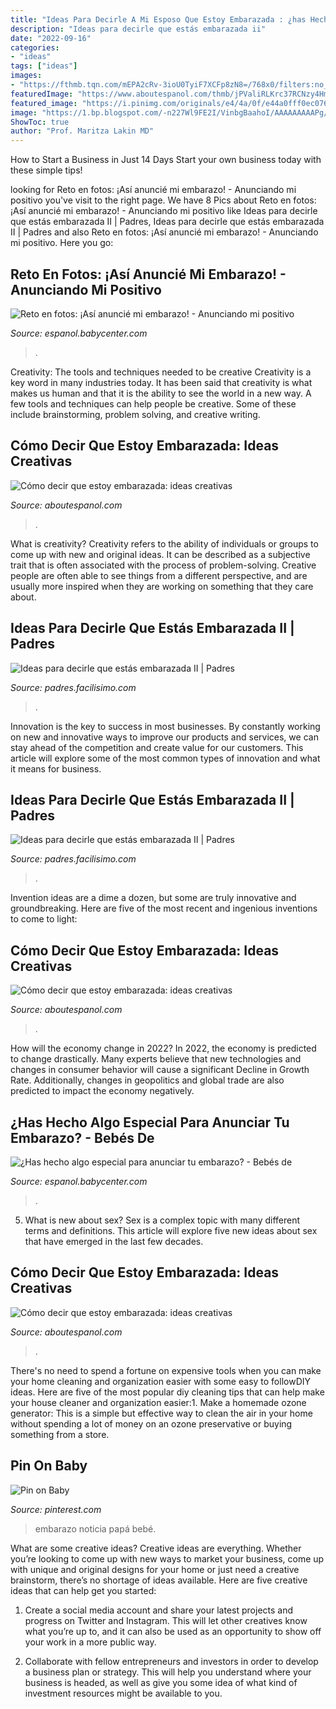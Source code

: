 ```yaml
---
title: "Ideas Para Decirle A Mi Esposo Que Estoy Embarazada : ¿has Hecho Algo Especial Para Anunciar Tu Embarazo?"
description: "Ideas para decirle que estás embarazada ii"
date: "2022-09-16"
categories:
- "ideas"
tags: ["ideas"]
images:
- "https://fthmb.tqn.com/mEPA2cRv-3ioU0TyiF7XCFp8zN8=/768x0/filters:no_upscale()/Ani-onesie-2-56a28bc13df78cf772775f21.jpg"
featuredImage: "https://www.aboutespanol.com/thmb/jPValiRLKrc37RCNzy4HmP2zFrE=/1250x0/filters:no_upscale():max_bytes(150000):strip_icc()/Screen-Shot-2013-11-11-at-12.04.41-PM-56a28bc05f9b58b7d0cbfa80.png"
featured_image: "https://i.pinimg.com/originals/e4/4a/0f/e44a0fff0ec0763bd548d7a9f52a56b5.png"
image: "https://1.bp.blogspot.com/-n227Wl9FE2I/VinbgBaahoI/AAAAAAAAAPg/oTmriVGye68/s900/Impregnant.jpg"
ShowToc: true
author: "Prof. Maritza Lakin MD"
---
```



How to Start a Business in Just 14 Days
Start your own business today with these simple tips!

	

		
looking for Reto en fotos: ¡Así anuncié mi embarazo! - Anunciando mi positivo you've visit to the right page. We have 8 Pics about Reto en fotos: ¡Así anuncié mi embarazo! - Anunciando mi positivo like Ideas para decirle que estás embarazada II | Padres, Ideas para decirle que estás embarazada II | Padres and also Reto en fotos: ¡Así anuncié mi embarazo! - Anunciando mi positivo. Here you go:
		
    
## Reto En Fotos: ¡Así Anuncié Mi Embarazo! - Anunciando Mi Positivo

<img loading=lazy src="https://imageserve.babycenter.com/23/000/246/w4nUJzO3LdxQM9PLFvgi9oaLral9W4f0_med.jpg" onerror="this.onerror=null;this.src='https://tse2.mm.bing.net/th?id=OIP.HVCfHob3fZbb_iLCFRDItwHaJ4&amp;pid=15.1';" alt="Reto en fotos: ¡Así anuncié mi embarazo! - Anunciando mi positivo">

_Source: espanol.babycenter.com_

>. 

	

Creativity: The tools and techniques needed to be creative
Creativity is a key word in many industries today. It has been said that creativity is what makes us human and that it is the ability to see the world in a new way. A few tools and techniques can help people be creative. Some of these include brainstorming, problem solving, and creative writing.

    
## Cómo Decir Que Estoy Embarazada: Ideas Creativas

<img loading=lazy src="https://fthmb.tqn.com/mEPA2cRv-3ioU0TyiF7XCFp8zN8=/768x0/filters:no_upscale()/Ani-onesie-2-56a28bc13df78cf772775f21.jpg" onerror="this.onerror=null;this.src='https://tse1.mm.bing.net/th?id=OIP._Q2JMhLaaBnX6-Ow3hmGMwHaFj&amp;pid=15.1';" alt="Cómo decir que estoy embarazada: ideas creativas">

_Source: aboutespanol.com_

>. 

	

What is creativity?
Creativity refers to the ability of individuals or groups to come up with new and original ideas. It can be described as a subjective trait that is often associated with the process of problem-solving. Creative people are often able to see things from a different perspective, and are usually more inspired when they are working on something that they care about.

    
## Ideas Para Decirle Que Estás Embarazada II | Padres

<img loading=lazy src="http://1.bp.blogspot.com/-n227Wl9FE2I/VinbgBaahoI/AAAAAAAAAPg/oTmriVGye68/s600/Impregnant.jpg" onerror="this.onerror=null;this.src='https://tse3.mm.bing.net/th?id=OIP.6ArUXX437OkuUtZts9oApQHaD9&amp;pid=15.1';" alt="Ideas para decirle que estás embarazada II | Padres">

_Source: padres.facilisimo.com_

>. 

	

Innovation is the key to success in most businesses. By constantly working on new and innovative ways to improve our products and services, we can stay ahead of the competition and create value for our customers. This article will explore some of the most common types of innovation and what it means for business.

    
## Ideas Para Decirle Que Estás Embarazada II | Padres

<img loading=lazy src="https://1.bp.blogspot.com/-n227Wl9FE2I/VinbgBaahoI/AAAAAAAAAPg/oTmriVGye68/s900/Impregnant.jpg" onerror="this.onerror=null;this.src='https://tse4.mm.bing.net/th?id=OIP.AC1MTMnsThIvFJjQyStAdgHaD9&amp;pid=15.1';" alt="Ideas para decirle que estás embarazada II | Padres">

_Source: padres.facilisimo.com_

>. 

	

Invention ideas are a dime a dozen, but some are truly innovative and groundbreaking. Here are five of the most recent and ingenious inventions to come to light: 

    
## Cómo Decir Que Estoy Embarazada: Ideas Creativas

<img loading=lazy src="https://www.aboutespanol.com/thmb/f8laH69uwxN8JcD_R03RF6Esf3k=/768x0/filters:no_upscale():max_bytes(150000):strip_icc()/Ani-onesie-2-56a28bc13df78cf772775f21.jpg" onerror="this.onerror=null;this.src='https://tse4.mm.bing.net/th?id=OIP.RJlEk8lLT8Xwi3e-HbMVSwHaFj&amp;pid=15.1';" alt="Cómo decir que estoy embarazada: ideas creativas">

_Source: aboutespanol.com_

>. 

	

How will the economy change in 2022?
In 2022, the economy is predicted to change drastically. Many experts believe that new technologies and changes in consumer behavior will cause a significant Decline in Growth Rate. Additionally, changes in geopolitics and global trade are also predicted to impact the economy negatively.

    
## ¿Has Hecho Algo Especial Para Anunciar Tu Embarazo? - Bebés De

<img loading=lazy src="http://imageserve.babycenter.com/4/000/239/ei3rLxPAYIzo8CYeg2afoCB0AF5pHqvJ_med.jpg" onerror="this.onerror=null;this.src='https://tse1.mm.bing.net/th?id=OIP.8iRXwBrQVynBwiEyro8VAAHaFI&amp;pid=15.1';" alt="¿Has hecho algo especial para anunciar tu embarazo? - Bebés de">

_Source: espanol.babycenter.com_

>. 

	

5. What is new about sex?
Sex is a complex topic with many different terms and definitions. This article will explore five new ideas about sex that have emerged in the last few decades.

    
## Cómo Decir Que Estoy Embarazada: Ideas Creativas

<img loading=lazy src="https://www.aboutespanol.com/thmb/jPValiRLKrc37RCNzy4HmP2zFrE=/1250x0/filters:no_upscale():max_bytes(150000):strip_icc()/Screen-Shot-2013-11-11-at-12.04.41-PM-56a28bc05f9b58b7d0cbfa80.png" onerror="this.onerror=null;this.src='https://tse2.mm.bing.net/th?id=OIP.tsdxratBCZhHriqoea6iYgHaF9&amp;pid=15.1';" alt="Cómo decir que estoy embarazada: ideas creativas">

_Source: aboutespanol.com_

>. 

	

There's no need to spend a fortune on expensive tools when you can make your home cleaning and organization easier with some easy to followDIY ideas. Here are five of the most popular diy cleaning tips that can help make your house cleaner and organization easier:1. Make a homemade ozone generator: This is a simple but effective way to clean the air in your home without spending a lot of money on an ozone preservative or buying something from a store.

    
## Pin On Baby

<img loading=lazy src="https://i.pinimg.com/originals/e4/4a/0f/e44a0fff0ec0763bd548d7a9f52a56b5.png" onerror="this.onerror=null;this.src='https://tse4.mm.bing.net/th?id=OIP.VjZVDgtEcUIPnF5BnstTWAHaE8&amp;pid=15.1';" alt="Pin on Baby">

_Source: pinterest.com_

>embarazo noticia papá bebé. 

	

What are some creative ideas?
Creative ideas are everything. Whether you’re looking to come up with new ways to market your business, come up with unique and original designs for your home or just need a creative brainstorm, there’s no shortage of ideas available. Here are five creative ideas that can help get you started:
1. Create a social media account and share your latest projects and progress on Twitter and Instagram. This will let other creatives know what you’re up to, and it can also be used as an opportunity to show off your work in a more public way.

2. Collaborate with fellow entrepreneurs and investors in order to develop a business plan or strategy. This will help you understand where your business is headed, as well as give you some idea of what kind of investment resources might be available to you.


